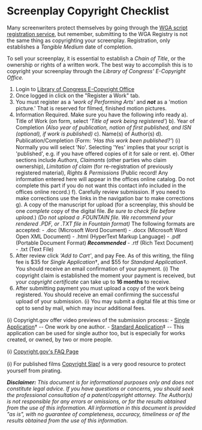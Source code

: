 # Screenplay Copyright Checklist

Many screenwriters protect themselves by going through the [WGA script registration service](https://www.wgawregistry.org/), but remember, submitting to the WGA Registry is not the same thing as copyrighting your screenplay. Registration, only establishes a *Tangible Medium* date of completion.

To sell your screenplay, it is essential to establish a *Chain of Title*, or the ownership or rights of a written work. The best way to accomplish this is to copyright your screenplay through the *Library of Congress' E-Copyright Office.*

1. Login to [Library of Congress E-Copyright Office](https://eco.copyright.gov/)
2. Once logged in click on the "Register a Work" tab.
3. You must register as a *'work of Performing Arts'* and ***not*** as a 'motion picture.' That is reserved for filmed, finished motion pictures.
4. Information Required. Make sure you have the following info ready
		a). Title of Work (on form, select *'Title of work being registered'*)
		b). Year of Completion *(Also year of publication, nation of first published, and ISN (optional), if work is published)*
		c). Name(s) of Author(s)
		d). Publication/Completion (Form: *'Has this work been published?'*)
			(ℹ) Normally you will select 'No'. Selecting 'Yes' implies that your script is 'published', e.g. if you have offered copies of it for sale or rent.
		e). Other sections include *Authors*, *Claimants* (other parties who claim ownership), *Limitation of claim* (for re-registration of previously registered material), *Rights & Permissions* (Public record! Any information entered here will appear in the offices online catalog. Do not complete this part if you do not want this contact info included in the offices online record.)
		f). Carefully review submission. If you need to make corrections use the links in the navigation bar to make corrections
		g). A copy of the manuscript for upload (for a screenplay, this should be one *complete* copy of the digital file. *Be sure to check file before upload.*)
			*(Do not upload a .FOUNTAIN file. We recommend your rendered .PDF, or .TXT file in Fountain format)*
			The following formats are accepted:
				- .doc (Microsoft Word Document)
				- .docx (Microsoft Word Open XML Document)
				- .html (HyperText Markup Language)
				- .pdf (Portable Document Format) ***Recommended***
				- .rtf (Rich Text Document)
				- .txt (Text File)
1. After review click *'Add to Cart'*, and pay Fee. As of this writing, the filing fee is $35 for *Single Application*†, and $55 for *Standard Application*‡. You should receive an email confirmation of your payment.
		(ℹ) The copyright claim is established the moment your payment is received, but your *copyright certificate* can take up to **16 months** to receive.
1. After submitting payment you must upload a copy of the work being registered. You should receive an email confirming the successful upload of your submission.
		(ℹ) You may submit a digital file at this time or opt to send by mail, which may incur additional fees.


(ℹ) Copyright.gov offer video previews of the submission process:
	- [Single Application](https://stream-media.loc.gov/copyright/single.mp4)† -- One work by one author.
	- [Standard Application](https://stream-media.loc.gov/copyright/standard.mp4)‡ -- This application can be used for single author too, but is especially for works created, or owned, by two or more people.

(ℹ) [Copyright.gov's FAQ Page](https://www.copyright.gov/help/faq/index.html)

(ℹ) For published films [Copyright Slap!](https://copyrightslap.com/) is a very good resource to protect yourself from pirating.




***Disclaimer:*** *This document is for informational purposes only and does not constitute legal advice. If you have questions or concerns, you should seek the professional consultation of a patent/copyright attorney. The Author(s) is not responsible for any errors or omissions, or for the results obtained from the use of this information. All information in this document is provided "as is", with no guarantee of completeness, accuracy, timeliness or of the results obtained from the use of this information.*
